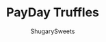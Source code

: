 ---
layout: ../../layouts/MarkdownPostLayout.astro
title: PayDay Truffles
author: ShugarySweets
pubDate: 2022-04-25
description: "Love PayDay candy bars? Try making these delicious PayDay truffles at home! Bite sized, copycat candy…doesn’t get better than this!"
image_url: https://www.shugarysweets.com/wp-content/uploads/2014/03/copycat-payday-candy-2.jpg
tags: ["Candy","American"]
calories: 100
protein: 3
carbohydrates: 5
fats: 8
fiber: 1
ingredients: ["1/2 cup Unsalted Butter","2 cups Miniature Marshmallows","1/2 cup creamy Peanut Butter","1 can (14 ounce) Dulce De Leche","4 1/2 cups Dry Roasted Salted Peanuts, divided","2 packages (16 ounce each) Ghirardelli white chocolate wafers"]
serves: 60
time: "4 hours 20 minutes"
prepTime: "15 minutes"
instructions: ["In a medium saucepan, melt butter over low heat. Add marshmallows and stir until smooth. Add in peanut butter and dulce de leche. Stir until smooth. Remove from heat.","Fold in 4 cups peanuts.","Scoop by large tablespoon onto a parchment paper lined baking sheet. Cover with plastic wrap and freeze for 2-4 hours.","Melt white chocolate wafers according to package directions in a clear glass bowl.","Using a toothpick, dip each frozen truffle into the melted white chocolate, tapping side of the bowl to remove excess. Return to parchment paper lined baking sheet and immediately press on a peanut (or two) to cover the toothpick holes. Repeat until all truffles have been dipped.","Store in an airtight container at room temperature for up to two weeks."]
nutrition: ["100 calories","5 grams carbohydrates","4 milligrams cholesterol","8 grams fat","1 grams fiber","3 grams protein","2 grams saturated fat","62 milligrams sodium","2 grams sugar","0 grams trans fat","5 grams unsaturated fat"]
---